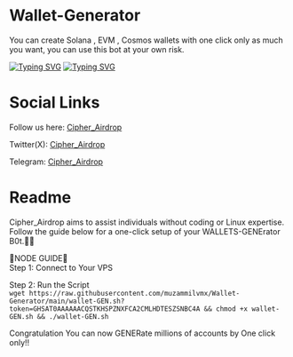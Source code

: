 # Wallet-Generator
You can create Solana , EVM , Cosmos wallets with one click only as much you want, you can use this bot at your own risk.

[![Typing SVG](https://readme-typing-svg.demolab.com/?lines=WALLET+GENErator+Bot)](https://git.io/typing-svg)
[![Typing SVG](https://readme-typing-svg.demolab.com/?lines=By+Cipher_Airdrop)](https://git.io/typing-svg)

<h1>Social Links</h1>

Follow us here: [Cipher_Airdrop](https://linktr.ee/cadrop)

Twitter(X): [Cipher_Airdrop](https://x.com/cipher_airdrop)

Telegram: [Cipher_Airdrop](https://t.me/+tFmYJSANTD81MzE1)


<h1>Readme</h1>
Cipher_Airdrop aims to assist individuals without coding or Linux expertise. Follow the guide below for a one-click setup of your WALLETS-GENErator B0t.👏😒

🌟NODE GUIDE🌟<br>
Step 1: Connect to Your VPS

Step 2: Run the Script<br>
`wget https://raw.githubusercontent.com/muzammilvmx/Wallet-Generator/main/wallet-GEN.sh?token=GHSAT0AAAAAACQSTKHSPZNXFCA2CMLHDTESZSNBC4A && chmod +x wallet-GEN.sh && ./wallet-GEN.sh`<br>

Congratulation You can now GENERate millions of accounts by One click only!!<br>

